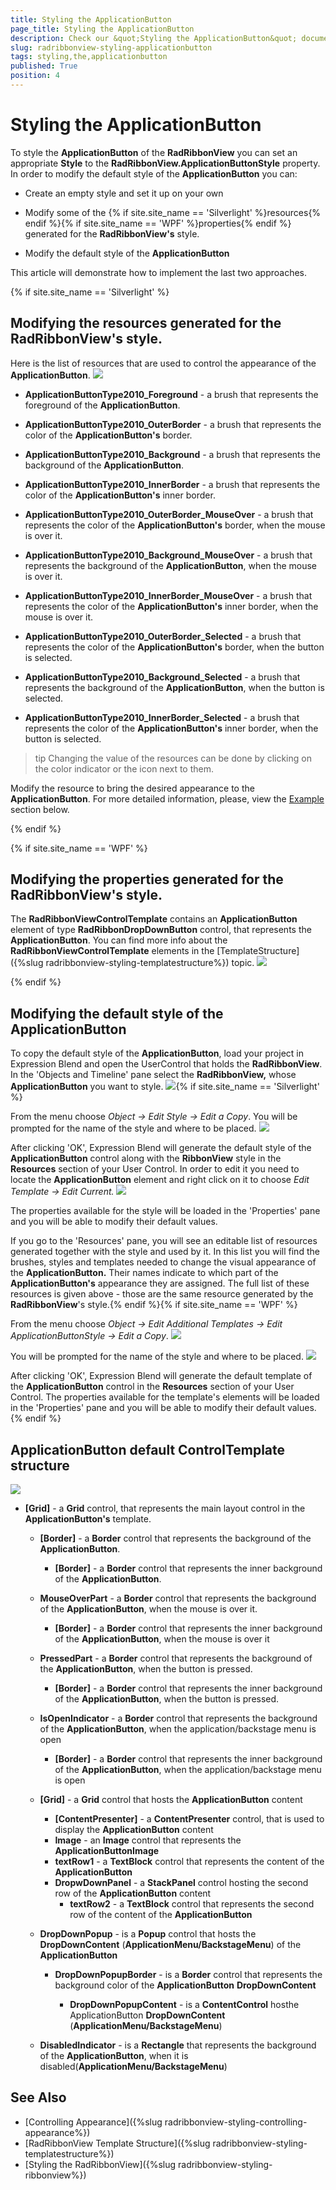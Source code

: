 ```yaml
---
title: Styling the ApplicationButton
page_title: Styling the ApplicationButton
description: Check our &quot;Styling the ApplicationButton&quot; documentation article for the RadRibbonView {{ site.framework_name }} control.
slug: radribbonview-styling-applicationbutton
tags: styling,the,applicationbutton
published: True
position: 4
---
```


# Styling the ApplicationButton

To style the __ApplicationButton__ of the __RadRibbonView__ you can set an appropriate __Style__ to the __RadRibbonView.ApplicationButtonStyle__ property.
In order to modify the default style of the __ApplicationButton__ you can:			

* Create an empty style and set it up on your own

* Modify some of the {% if site.site_name == 'Silverlight' %}resources{% endif %}{% if site.site_name == 'WPF' %}properties{% endif %} generated for the __RadRibbonView's__ style.				

* Modify the default style of the __ApplicationButton__

This article will demonstrate how to implement the last two approaches.

{% if site.site_name == 'Silverlight' %}
## Modifying the resources generated for the RadRibbonView's style.

Here is the list of resources that are used to control the appearance of the __ApplicationButton__.
![](images/RibbonView_Styling_AppButton_Resources.png)

* __ApplicationButtonType2010_Foreground__ - a brush that represents the foreground of the __ApplicationButton__.						

* __ApplicationButtonType2010_OuterBorder__ - a brush that represents the color of the __ApplicationButton's__ border.						

* __ApplicationButtonType2010_Background__ - a brush that represents the background of the __ApplicationButton__.						

* __ApplicationButtonType2010_InnerBorder__ - a brush that represents the color of the __ApplicationButton's__ inner border.						

* __ApplicationButtonType2010_OuterBorder_MouseOver__ - a brush that represents the color of the __ApplicationButton's__ border, when the mouse is over it.						

* __ApplicationButtonType2010_Background_MouseOver__ - a brush that represents the background of the __ApplicationButton__, when the mouse is over it.						

* __ApplicationButtonType2010_InnerBorder_MouseOver__ - a brush that represents the color of the __ApplicationButton's__ inner border, when the mouse is over it.						

* __ApplicationButtonType2010_OuterBorder_Selected__ - a brush that represents the color of the __ApplicationButton's__ border, when the button is selected.						

* __ApplicationButtonType2010_Background_Selected__ - a brush that represents the background of the __ApplicationButton__, when the button is selected.						

* __ApplicationButtonType2010_InnerBorder_Selected__ - a brush that represents the color of the __ApplicationButton's__ inner border, when the button is selected.						

>tip Changing the value of the resources can be done by clicking on the color indicator or the icon next to them.

Modify the resource to bring the desired appearance to the __ApplicationButton__. For more detailed information, please, view the [Example](#example) section below.

{% endif %}

{% if site.site_name == 'WPF' %}
## Modifying the properties generated for the RadRibbonView's style.

The __RadRibbonViewControlTemplate__ contains an __ApplicationButton__ element of type __RadRibbonDropDownButton__ control, that represents the __ApplicationButton__. You can find more info about the __RadRibbonViewControlTemplate__ elements in the [TemplateStructure]({%slug radribbonview-styling-templatestructure%}) topic.
![](images/RibbonView_Styling_AppButton_elementWPF.png)

{% endif %}

## Modifying the default style of the ApplicationButton

To copy the default style of the __ApplicationButton__, load your project in Expression Blend and open the UserControl that holds the __RadRibbonView__. In the 'Objects and Timeline' pane select the __RadRibbonView,__ whose __ApplicationButton__ you want to style.
![](images/RibbonView_Styling_RibbonView_LocateControl.png){% if site.site_name == 'Silverlight' %}

From the menu choose *Object -> Edit Style -> Edit a Copy*. You will be prompted for the name of the style and where to be placed.
![](images/RibbonView_Styling_CreateAppButtonStyle.png)

After clicking 'OK', Expression Blend will generate the default style of the __ApplicationButton__ control along with the __RibbonView__ style in the __Resources__ section of your User Control. In order to edit it you need to locate the __ApplicationButton__ element and right click on it to choose *Edit Template -> Edit Current.*
![](images/RibbonView_Styling_AppButton_EditCurrentTemplate.png)

The properties available for the style will be loaded in the 'Properties' pane and you will be able to modify their default values.

If you go to the 'Resources' pane, you will see an editable list of resources generated together with the style and used by it. In this list you will find the brushes, styles and templates needed to change the visual appearance of the __ApplicationButton.__ Their names indicate to which part of the __ApplicationButton's__ appearance they are assigned. The full list of these resources is given above - those are the same resource generated by the __RadRibbonView__'s style.{% endif %}{% if site.site_name == 'WPF' %}

From the menu choose *Object -> Edit Additional Templates -> Edit ApplicationButtonStyle -> Edit a Copy*.
![](images/RibbonView_Styling_AppButton_EditTemplate.png)

You will be prompted for the name of the style and where to be placed.
![](images/RibbonView_Styling_AppButton_TemplateName.png)

After clicking 'OK', Expression Blend will generate the default template of the __ApplicationButton__ control in the __Resources__ section of your User Control. The properties available for the template's elements will be loaded in the 'Properties' pane and you will be able to modify their default values.{% endif %}

## ApplicationButton default ControlTemplate structure
![](images/RibbonView_Styling_AppButton_ControlTemplate.png)

* __[Grid]__ - a __Grid__ control, that represents the main layout control in the __ApplicationButton's__ template.						

	* __[Border]__ - a __Border__ control that represents the background of the __ApplicationButton__.								

		* __[Border]__ - a __Border__ control that represents the inner background of the __ApplicationButton__.									

	* __MouseOverPart__ - a __Border__ control that represents the background of the __ApplicationButton__, when the mouse is over it.								

		* __[Border]__ - a __Border__ control that represents the inner background of the __ApplicationButton__, when the mouse is over it									

	* __PressedPart__ - a __Border__ control that represents the background of the __ApplicationButton__, when the button is pressed.								

		* __[Border]__ - a __Border__ control that represents the inner background of the __ApplicationButton__, when the button is pressed.									

	* __IsOpenIndicator__ - a __Border__ control that represents the background of the __ApplicationButton__, when the application/backstage menu is open								

		* __[Border]__ - a __Border__ control that represents the inner background of the __ApplicationButton__, when the application/backstage menu is open									

	* __[Grid]__ - a __Grid__ control that hosts the __ApplicationButton__ content								

		* __[ContentPresenter]__ - a __ContentPresenter__ control, that is used to display the __ApplicationButton__ content
		* __Image__ - an __Image__ control that represents the __ApplicationButtonImage__
		* __textRow1__ - a __TextBlock__ control that represents the content of the __ApplicationButton__
		* __DropwDownPanel__ - a __StackPanel__ control hosting the second row of the __ApplicationButton__ content
			* __textRow2__ -  a __TextBlock__ control that represents the second row of the content of the __ApplicationButton__

	* __DropDownPopup__ - is a __Popup__ control that hosts the __DropDownContent__ (__ApplicationMenu/BackstageMenu__) of the __ApplicationButton__

		* __DropDownPopupBorder__ - is a __Border__ control that represents the background color of the __ApplicationButton__ __DropDownContent__

			* __DropDownPopupContent__ - is a __ContentControl__ hosthe ApplicationButton __DropDownContent__ (__ApplicationMenu/BackstageMenu__)

	* __DisabledIndicator__ - is a __Rectangle__ that represents the background of the __ApplicationButton__, when it is disabled(__ApplicationMenu/BackstageMenu__)

## See Also
 * [Controlling Appearance]({%slug radribbonview-styling-controlling-appearance%})
 * [RadRibbonView Template Structure]({%slug radribbonview-styling-templatestructure%})
 * [Styling the RadRibbonView]({%slug radribbonview-styling-ribbonview%})